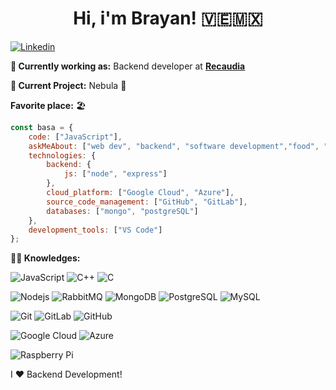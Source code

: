 <h1 align= "center"><b>Hi, i'm Brayan!</b> 🇻🇪🇲🇽</h1>

[![Linkedin](https://img.shields.io/badge/-LinkedIn-222222?style=flat-square&logo=Linkedin&logoColor=white&link=https://www.linkedin.com/in/brayan-salas-355734ab/)](https://www.linkedin.com/in/brayan-salas-355734ab/)

**💼 Currently working as:** Backend developer at <a href="https://www.recaudia.com/" target="_blank"><b>Recaudia</b></a>

**🔭 Current Project:** Nebula 🚀

**Favorite place:** 🏖️

```javascript
const basa = {
    code: ["JavaScript"],
    askMeAbout: ["web dev", "backend", "software development","food", "reggaeton"],
    technologies: {
        backend: {
            js: ["node", "express"]
        },
        cloud_platform: ["Google Cloud", "Azure"],
        source_code_management: ["GitHub", "GitLab"],
        databases: ["mongo", "postgreSQL"]
    },
    development_tools: ["VS Code"]
};
```


**:man_technologist: Knowledges:** 

![JavaScript](https://img.shields.io/badge/-JavaScript-black?style=flat-square&logo=javascript)
![C++](https://img.shields.io/badge/-C++-00599C?style=flat-square&logo=c++)
![C](https://img.shields.io/badge/-A8B9CC?style=flat-square&logo=c&logoColor=white)

![Nodejs](https://img.shields.io/badge/-Nodejs-black?style=flat-square&logo=Node.js)
![RabbitMQ](https://img.shields.io/badge/-RabbitMQ-black?style=flat-square&logo=rabbitmq)
![MongoDB](https://img.shields.io/badge/-MongoDB-black?style=flat-square&logo=mongodb)
![PostgreSQL](https://img.shields.io/badge/-PostgreSQL-336791?style=flat-square&logo=postgresql)
![MySQL](https://img.shields.io/badge/-MySQL-black?style=flat-square&logo=mysql)

![Git](https://img.shields.io/badge/-Git-black?style=flat-square&logo=git)
![GitLab](https://img.shields.io/badge/-GitLab-FCA121?style=flat-square&logo=gitlab)
![GitHub](https://img.shields.io/badge/-GitHub-181717?style=flat-square&logo=github)

![Google Cloud](https://img.shields.io/badge/Google%20Cloud-black?style=flat-square&logo=google-cloud)
![Azure](https://img.shields.io/badge/Azure-232F3E?style=flat-square&logo=azure)

![Raspberry Pi](https://img.shields.io/badge/-Raspberry%20Pi-C51A4A?style=flat-square&logo=Raspberry-Pi)


I ❤️ Backend Development!
